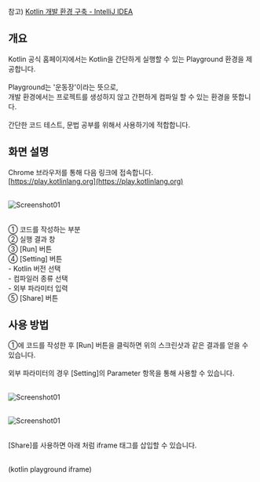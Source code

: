 참고) [Kotlin 개발 환경 구축 - IntelliJ IDEA](https://youseokhwan.tistory.com/10)

## 개요

Kotlin 공식 홈페이지에서는 Kotlin을 간단하게 실행할 수 있는 Playground 환경을 제공합니다.<br><br>
Playground는 '운동장'이라는 뜻으로,<br>
개발 환경에서는 프로젝트를 생성하지 않고 간편하게 컴파일 할 수 있는 환경을 뜻합니다.<br><br>
간단한 코드 테스트, 문법 공부를 위해서 사용하기에 적합합니다.
<br>

## 화면 설명

Chrome 브라우저를 통해 다음 링크에 접속합니다.<br>
[https://play.kotlinlang.org](https://play.kotlinlang.org)<br><br>

<img src="https://img1.daumcdn.net/thumb/R1280x0/?scode=mtistory2&fname=https%3A%2F%2Fk.kakaocdn.net%2Fdn%2Fwu5zy%2FbtqFyDFAv7G%2FCKF0Oq7CWBB8uhCrkbPGH0%2Fimg.png" alt="Screenshot01"><br><br>

① 코드를 작성하는 부분<br>
② 실행 결과 창<br>
③ \[Run\] 버튼<br>
④ \[Setting\] 버튼<br>
  \- Kotlin 버전 선택<br>
  \- 컴파일러 종류 선택<br>
  \- 외부 파라미터 입력<br>
⑤ \[Share\] 버튼

## 사용 방법

①에 코드를 작성한 후 \[Run\] 버튼을 클릭하면 위의 스크린샷과 같은 결과를 얻을 수 있습니다.<br><br>
외부 파라미터의 경우 \[Setting\]의 Parameter 항목을 통해 사용할 수 있습니다.<br><br>

<img src="https://img1.daumcdn.net/thumb/R1280x0/?scode=mtistory2&fname=https%3A%2F%2Fk.kakaocdn.net%2Fdn%2FsKOMt%2FbtqFye7ig7c%2FetQYjXzLjBh2hRyS8DNML0%2Fimg.png" alt="Screenshot01"><br><br>

<img src="https://img1.daumcdn.net/thumb/R1280x0/?scode=mtistory2&fname=https%3A%2F%2Fk.kakaocdn.net%2Fdn%2FNAYeE%2FbtqFyEptFXm%2FLMezEzxp7QucxxE1sR6KNK%2Fimg.png" alt="Screenshot01"><br><br>

\[Share\]를 사용하면 아래 처럼 iframe 태그를 삽입할 수 있습니다.<br><br>

(kotlin playground iframe)
